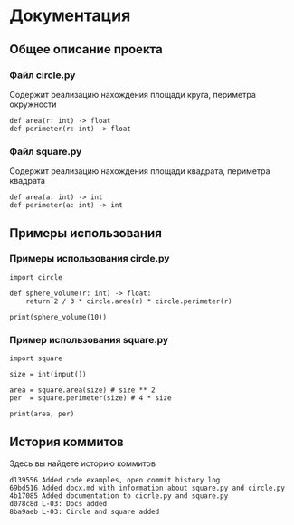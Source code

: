 
# Документация #
## Общее описание проекта ##
### Файл circle.py ###
Содержит реализацию нахождения площади круга, периметра окружности
```
def area(r: int) -> float
def perimeter(r: int) -> float
```

### Файл square.py ###
Содержит реализацию нахождения площади квадрата, периметра квадрата
```
def area(a: int) -> int
def perimeter(a: int) -> int
```

## Примеры использования ##
### Примеры использования circle.py
```
import circle

def sphere_volume(r: int) -> float:
    return 2 / 3 * circle.area(r) * circle.perimeter(r)

print(sphere_volume(10))
```

### Пример использования square.py ###
```
import square

size = int(input())

area = square.area(size) # size ** 2
per  = square.perimeter(size) # 4 * size

print(area, per)
```
## История коммитов ##
Здесь вы найдете историю коммитов
```
d139556 Added code examples, open commit history log
69bd516 Added docx.md with information about square.py and circle.py
4b17085 Added documentation to cicrle.py and square.py
d078c8d L-03: Docs added
8ba9aeb L-03: Circle and square added
```
